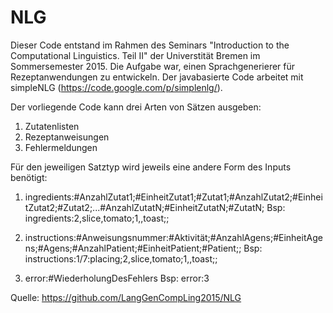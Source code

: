 # NLG
Dieser Code entstand im Rahmen des Seminars "Introduction to the Computational Linguistics. Teil II" der Universtität Bremen im Sommersemester 2015. 
Die Aufgabe war, einen Sprachgenerierer für Rezeptanwendungen zu entwickeln.
Der javabasierte Code arbeitet mit simpleNLG (https://code.google.com/p/simplenlg/).

Der vorliegende Code kann drei Arten von Sätzen ausgeben:
1) Zutatenlisten
2) Rezeptanweisungen
3) Fehlermeldungen

Für den jeweiligen Satztyp wird jeweils eine andere Form des Inputs benötigt:

1) ingredients:#AnzahlZutat1;#EinheitZutat1;#Zutat1;#AnzahlZutat2;#EinheitZutat2;#Zutat2;...#AnzahlZutatN;#EinheitZutatN;#ZutatN; 
Bsp: ingredients:2,slice,tomato;1,,toast;;

2) instructions:#Anweisungsnummer:#Aktivität;#AnzahlAgens;#EinheitAgens;#Agens;#AnzahlPatient;#EinheitPatient;#Patient;;
Bsp: instructions:1/7:placing;2,slice,tomato;1,,toast;;

3) error:#WiederholungDesFehlers
Bsp: error:3

Quelle: https://github.com/LangGenCompLing2015/NLG
